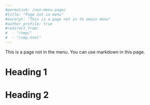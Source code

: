 ```yaml
---
#permalink: /non-menu-page/
#title: "Page not in menu"
#excerpt: "This is a page not in th emain menu"
#author_profile: true
#redirect_from: 
#  - "/nmp/"
#  - "/nmp.html"
---
```


This is a page not in the menu. You can use markdown in this page.

Heading 1
======

Heading 2
======
